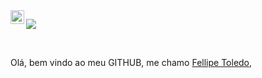 <a href="https://www.linkedin.com/in/fellipetoledo/">
  <img align="left" alt="FellipeToledo LinkedIN" width="22px" src="https://raw.githubusercontent.com/peterthehan/peterthehan/master/assets/linkedin.svg" />
</a>


![](https://visitor-badge.glitch.me/badge?page_id=fellipetoledo.fellipetoledo)

<br />


Olá, bem vindo ao meu GITHUB, me chamo [Fellipe Toledo](https://fellipetoledo.me/), 

